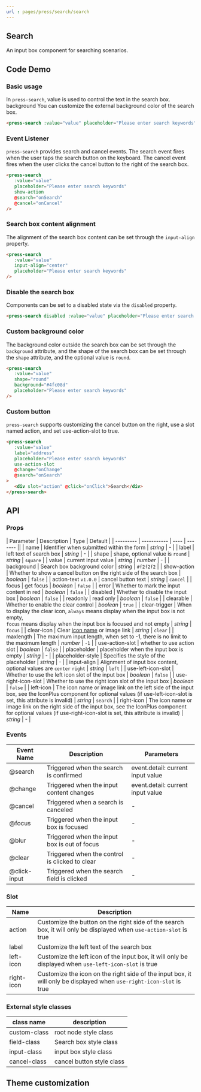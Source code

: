```yaml
---
url : pages/press/search/search
---
```


## Search

An input box component for searching scenarios.

## Code Demo

### Basic usage

In `press-search`, value is used to control the text in the search box. background You can customize the external background color of the search box.

```html
<press-search :value="value" placeholder="Please enter search keywords" />
```

### Event Listener

`press-search` provides search and cancel events. The search event fires when the user taps the search button on the keyboard. The cancel event fires when the user clicks the cancel button to the right of the search box.

```html
<press-search
   :value="value"
   placeholder="Please enter search keywords"
   show-action
   @search="onSearch"
   @cancel="onCancel"
/>
```

### Search box content alignment

The alignment of the search box content can be set through the `input-align` property.

```html
<press-search
   :value="value"
   input-align="center"
   placeholder="Please enter search keywords"
/>
```

### Disable the search box

Components can be set to a disabled state via the `disabled` property.

```html
<press-search disabled :value="value" placeholder="Please enter search keywords" />
```

### Custom background color

The background color outside the search box can be set through the `background` attribute, and the shape of the search box can be set through the `shape` attribute, and the optional value is `round`.

```html
<press-search
   :value="value"
   shape="round"
   background="#4fc08d"
   placeholder="Please enter search keywords"
/>
```

### Custom button

`press-search` supports customizing the cancel button on the right, use a slot named action, and set use-action-slot to true.

```html
<press-search
   :value="value"
   label="address"
   placeholder="Please enter search keywords"
   use-action-slot
   @change="onChange"
   @search="onSearch"
>
   <div slot="action" @click="onClick">Search</div>
</press-search>
```


## API

### Props

| Parameter | Description | Type | Default |
| --------- | ----------- | ---- | ------- ||
| name                 | Identifier when submitted within the form                                                                                                                             | _string_           | -         |
| label                | left text of search box                                                                                                                                               | _string_           | -         |
| shape                | shape, optional value is `round`                                                                                                                                      | _string_           | `square`  |
| value                | current input value                                                                                                                                                   | _string \| number_ | -         |
| background           | Search box background color                                                                                                                                           | _string_           | `#f2f2f2` |
| show-action          | Whether to show a cancel button on the right side of the search box                                                                                                   | _boolean_          | `false`   |
| action-text `v1.0.0` | cancel button text                                                                                                                                                    | _string_           | `cancel`  |
| focus                | get focus                                                                                                                                                             | _boolean_          | `false`   |
| error                | Whether to mark the input content in red                                                                                                                              | _boolean_          | `false`   |
| disabled             | Whether to disable the input box                                                                                                                                      | _boolean_          | `false`   |
| readonly             | read only                                                                                                                                                             | _boolean_          | `false`   |
| clearable            | Whether to enable the clear control                                                                                                                                   | _boolean_          | `true`    |
| clear-trigger        | When to display the clear icon, `always` means display when the input box is not empty, <br>`focus` means display when the input box is focused and not empty         | _string_           | `focus`   |
| clear-icon           | Clear [icon name](./press-icon-plus) or image link                                                                                                                               | _string_           | `clear`   |
| maxlength            | The maximum input length, when set to -1, there is no limit to the maximum length                                                                                     | _number_           | `-1`      |
| use-action-slot      | whether to use action slot                                                                                                                                            | _boolean_          | `false`   |
| placeholder          | placeholder when the input box is empty                                                                                                                               | _string_           | -         |
| placeholder-style    | Specifies the style of the placeholder                                                                                                                                | _string_           | -         |
| input-align          | Alignment of input box content, optional values are `center` `right`                                                                                                  | _string_           | `left`    |
| use-left-icon-slot   | Whether to use the left icon slot of the input box                                                                                                                    | _boolean_          | `false`   |
| use-right-icon-slot  | Whether to use the right icon slot of the input box                                                                                                                   | _boolean_          | `false`   |
| left-icon            | The icon name or image link on the left side of the input box, see the IconPlus component for optional values (if use-left-icon-slot is set, this attribute is invalid)   | _string_           | `search`  |
| right-icon           | The icon name or image link on the right side of the input box, see the IconPlus component for optional values (if use-right-icon-slot is set, this attribute is invalid) | _string_           | -         |

### Events

| Event Name   | Description                                    | Parameters                        |
| ------------ | ---------------------------------------------- | --------------------------------- |
| @search      | Triggered when the search is confirmed         | event.detail: current input value |
| @change      | Triggered when the input content changes       | event.detail: current input value |
| @cancel      | Triggered when a search is canceled            | -                                 |
| @focus       | Triggered when the input box is focused        | -                                 |
| @blur        | Triggered when the input box is out of focus   | -                                 |
| @clear       | Triggered when the control is clicked to clear | -                                 |
| @click-input | Triggered when the search field is clicked     | -                                 |

### Slot

| Name       | Description                                                                                                         |
| ---------- | ------------------------------------------------------------------------------------------------------------------- |
| action     | Customize the button on the right side of the search box, it will only be displayed when `use-action-slot` is true  |
| label      | Customize the left text of the search box                                                                           |
| left-icon  | Customize the left icon of the input box, it will only be displayed when `use-left-icon-slot` is true               |
| right-icon | Customize the icon on the right side of the input box, it will only be displayed when `use-right-icon-slot` is true |

### External style classes

| class name   | description               |
| ------------ | ------------------------- |
| custom-class | root node style class     |
| field-class  | Search box style class    |
| input-class  | input box style class     |
| cancel-class | cancel button style class |

## Theme customization

<theme-config />